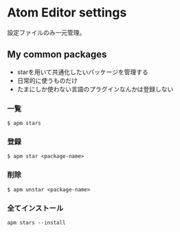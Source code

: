 # Atom Editor settings

設定ファイルのみ一元管理。

## My common packages
* starを用いて共通化したいパッケージを管理する
* 日常的に使うものだけ
* たまにしか使わない言語のプラグインなんかは登録しない

### 一覧
```
$ apm stars
```

### 登録
```
$ apm star <package-name>
```

### 削除
```
$ apm unstar <package-name>
```

### 全てインストール
```
apm stars --install
```
